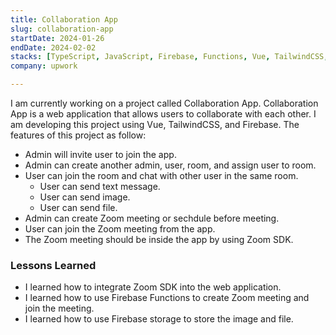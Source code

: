 ```yaml
---
title: Collaboration App
slug: collaboration-app
startDate: 2024-01-26
endDate: 2024-02-02
stacks: [TypeScript, JavaScript, Firebase, Functions, Vue, TailwindCSS, Zoom]
company: upwork

---
```


I am currently working on a project called Collaboration App. Collaboration App is a web application that allows users to collaborate with each other. I am developing this project using Vue, TailwindCSS, and Firebase. The features of this project as follow:

- Admin will invite user to join the app.
- Admin can create another admin, user, room, and assign user to room.
- User can join the room and chat with other user in the same room.
    - User can send text message.
    - User can send image.
    - User can send file.
- Admin can create Zoom meeting or sechdule before meeting.
- User can join the Zoom meeting from the app.
- The Zoom meeting should be inside the app by using Zoom SDK.

### Lessons Learned
- I learned how to integrate Zoom SDK into the web application.
- I learned how to use Firebase Functions to create Zoom meeting and join the meeting.
- I learned how to use Firebase storage to store the image and file.

